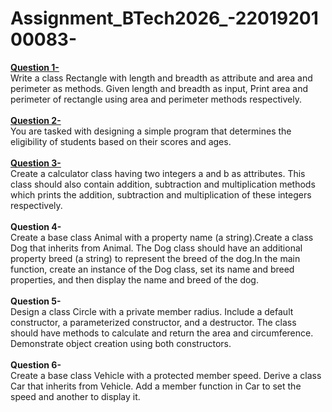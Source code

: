 # Assignment_BTech2026_-2201920100083-

<b><u>Question 1-</u></b><br>
Write a class Rectangle with length and breadth as attribute and area and perimeter as methods. Given length and breadth as input, Print area and perimeter of rectangle using area and perimeter methods respectively.
<br><br>
<b><u>Question 2-</u></b><br>
You are tasked with designing a simple program that determines the eligibility of students based on their scores and ages.
<br><br>
<b><u>Question 3-</u></b><br>
Create a calculator class having two integers a and b as attributes. This class should also contain addition, subtraction and multiplication methods which prints the addition, subtraction and multiplication of these integers respectively.
<br><br>
<b>Question 4-</b><br>
Create a base class Animal with a property name (a string).Create a class Dog that inherits from Animal. The Dog class should have an additional property breed (a string) to represent the breed of the dog.In the main function, create an instance of the Dog class, set its name and breed properties, and then display the name and breed of the dog.
<br><br>
<b>Question 5-</b><br>
Design a class Circle with a private member radius. Include a default constructor, a parameterized constructor, and a destructor. The class should have methods to calculate and return the area and circumference. Demonstrate object creation using both constructors.
<br><br>
<b>Question 6-</b><br>
Create a base class Vehicle with a protected member speed. Derive a class Car that inherits from Vehicle. Add a member function in Car to set the speed and another to display it.
